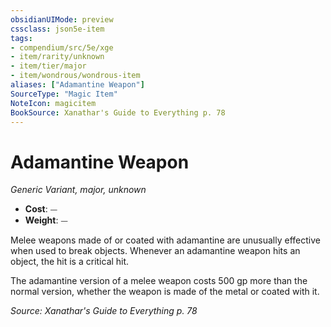 ```yaml
---
obsidianUIMode: preview
cssclass: json5e-item
tags:
- compendium/src/5e/xge
- item/rarity/unknown
- item/tier/major
- item/wondrous/wondrous-item
aliases: ["Adamantine Weapon"]
SourceType: "Magic Item"
NoteIcon: magicitem
BookSource: Xanathar's Guide to Everything p. 78
---
```

# Adamantine Weapon
*Generic Variant, major, unknown*  

- **Cost**: ⏤
- **Weight**: ⏤

Melee weapons made of or coated with adamantine are unusually effective when used to break objects. Whenever an adamantine weapon hits an object, the hit is a critical hit.

The adamantine version of a melee weapon costs 500 gp more than the normal version, whether the weapon is made of the metal or coated with it.

*Source: Xanathar's Guide to Everything p. 78*